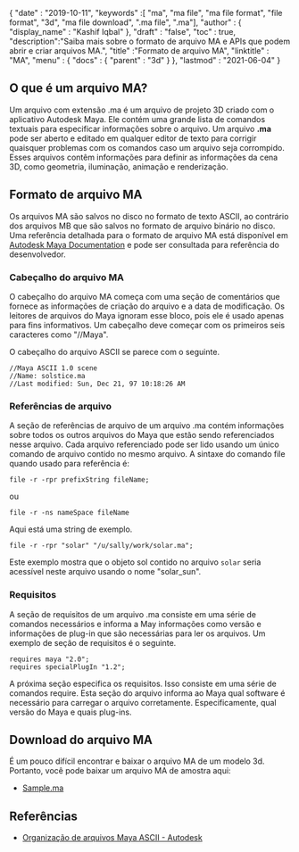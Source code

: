 {
  "date" : "2019-10-11",
  "keywords" :[ "ma", "ma file", "ma file format", "file format", "3d", "ma file download", ".ma file", ".ma"],
  "author" : {
    "display_name" : "Kashif Iqbal"
},
  "draft" : "false",
  "toc" : true,
  "description":"Saiba mais sobre o formato de arquivo MA e APIs que podem abrir e criar arquivos MA.",
  "title" :"Formato de arquivo MA",
  "linktitle" : "MA",
  "menu" : {
    "docs" : {
      "parent" : "3d"
}
},
  "lastmod" : "2021-06-04"
}

## O que é um arquivo MA?

Um arquivo com extensão .ma é um arquivo de projeto 3D criado com o aplicativo Autodesk Maya. Ele contém uma grande lista de comandos textuais para especificar informações sobre o arquivo. Um arquivo **.ma** pode ser aberto e editado em qualquer editor de texto para corrigir quaisquer problemas com os comandos caso um arquivo seja corrompido. Esses arquivos contêm informações para definir as informações da cena 3D, como geometria, iluminação, animação e renderização.

## Formato de arquivo MA

Os arquivos MA são salvos no disco no formato de texto ASCII, ao contrário dos arquivos MB que são salvos no formato de arquivo binário no disco. Uma referência detalhada para o formato de arquivo MA está disponível em [Autodesk Maya Documentation](https://download.autodesk.com/us/maya/2010help/index.html?url=Glossary_M_ma_file_format.htm,topicNumber=d0e192001) e pode ser consultada para referência do desenvolvedor.

### Cabeçalho do arquivo MA

O cabeçalho do arquivo MA começa com uma seção de comentários que fornece as informações de criação do arquivo e a data de modificação. Os leitores de arquivos do Maya ignoram esse bloco, pois ele é usado apenas para fins informativos. Um cabeçalho deve começar com os primeiros seis caracteres como "//Maya".

O cabeçalho do arquivo ASCII se parece com o seguinte.

```
//Maya ASCII 1.0 scene
//Name: solstice.ma
//Last modified: Sun, Dec 21, 97 10:18:26 AM
```
### Referências de arquivo

A seção de referências de arquivo de um arquivo .ma contém informações sobre todos os outros arquivos do Maya que estão sendo referenciados nesse arquivo. Cada arquivo referenciado pode ser lido usando um único comando de arquivo contido no mesmo arquivo. A sintaxe do comando file quando usado para referência é:

```
file -r -rpr prefixString fileName;
```
ou

```
file -r -ns nameSpace fileName
```
Aqui está uma string de exemplo.

```
file -r -rpr "solar" "/u/sally/work/solar.ma";
```
Este exemplo mostra que o objeto sol contido no arquivo `solar` seria acessível neste arquivo usando o nome "solar_sun".

### Requisitos

A seção de requisitos de um arquivo .ma consiste em uma série de comandos necessários e informa a May informações como versão e informações de plug-in que são necessárias para ler os arquivos. Um exemplo de seção de requisitos é o seguinte.

```
requires maya "2.0";
requires specialPlugIn "1.2";
```


A próxima seção especifica os requisitos. Isso consiste em uma série de comandos require. Esta seção do arquivo informa ao Maya qual software é necessário para carregar o arquivo corretamente. Especificamente, qual versão do Maya e quais plug-ins.

## Download do arquivo MA
É um pouco difícil encontrar e baixar o arquivo MA de um modelo 3d. Portanto, você pode baixar um arquivo MA de amostra aqui:

- [Sample.ma](../sample.ma)


## Referências

* [Organização de arquivos Maya ASCII - Autodesk](https://download.autodesk.com/us/maya/2010help/index.html?url=Glossary_M_ma_file_format.htm,topicNumber=d0e192001)

